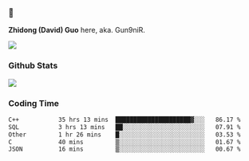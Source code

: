 ### 👋 

**Zhidong (David) Guo** here, aka. Gun9niR.

![](https://komarev.com/ghpvc/?username=Gun9niR&label=Total+Views)

### Github Stats

<img src="https://github-readme-stats.vercel.app/api?username=Gun9niR&count_private=true&show_icons=true&theme=vue-dark&hide_title=true">

### Coding Time

<!--START_SECTION:waka-->

```txt
C++           35 hrs 13 mins  █████████████████████▓░░░   86.17 %
SQL           3 hrs 13 mins   ██░░░░░░░░░░░░░░░░░░░░░░░   07.91 %
Other         1 hr 26 mins    █░░░░░░░░░░░░░░░░░░░░░░░░   03.53 %
C             40 mins         ▒░░░░░░░░░░░░░░░░░░░░░░░░   01.67 %
JSON          16 mins         ▒░░░░░░░░░░░░░░░░░░░░░░░░   00.67 %
```

<!--END_SECTION:waka-->
